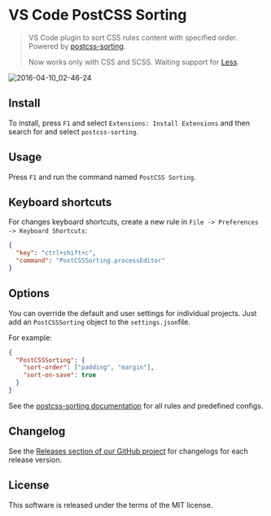 # VS Code Post​CSS Sorting

> VS Code plugin to sort CSS rules content with specified order. Powered by [postcss-sorting](https://github.com/hudochenkov/postcss-sorting).
>
> Now works only with CSS and SCSS. Waiting support for [Less](https://github.com/webschik/postcss-less).

![2016-04-10_02-46-24](https://cloud.githubusercontent.com/assets/7034281/14407132/77dd07c4-fec6-11e5-8361-a47af434459c.gif)

## Install

To install, press `F1` and select `Extensions: Install Extensions` and then search for and select `postcss-sorting`.

## Usage

Press `F1` and run the command named `Post​CSS Sorting`.

## Keyboard shortcuts

For changes keyboard shortcuts, create a new rule in `File -> Preferences -> Keyboard Shortcuts`:

```json
{
  "key": "ctrl+shift+c",
  "command": "PostCSSSorting.processEditor"
}
```

## Options

You can override the default and user settings for individual projects. Just add an `PostCSSSorting` object to the `settings.json`file.

For example:

```json
{
  "PostCSSSorting": {
    "sort-order": ["padding", "margin"],
    "sort-on-save": true
  }
}
```

See the [postcss-sorting documentation](https://github.com/hudochenkov/postcss-sorting#options) for all rules and predefined configs.

## Changelog

See the [Releases section of our GitHub project](https://github.com/mrmlnc/vscode-postcss-sorting/releases) for changelogs for each release version.

## License

This software is released under the terms of the MIT license.
